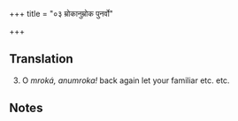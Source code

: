 +++
title = "०३ म्रोकानुम्रोक पुनर्वो"

+++
## Translation
3. O *mroká, anumroka!* back again let your familiar etc. etc.

## Notes

